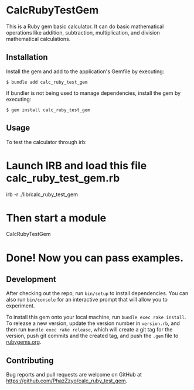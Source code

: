 # CalcRubyTestGem

This is a Ruby gem basic calculator. It can do basic mathematical operations like addition, subtraction, multiplication, and division mathematical calculations.

## Installation

Install the gem and add to the application's Gemfile by executing:

    $ bundle add calc_ruby_test_gem

If bundler is not being used to manage dependencies, install the gem by executing:

    $ gem install calc_ruby_test_gem

## Usage

To test the calculator through irb:
# Launch IRB and load this file calc_ruby_test_gem.rb
irb -r ./lib/calc_ruby_test_gem
# Then start a module
CalcRubyTestGem
# Done! Now you can pass examples.

## Development

After checking out the repo, run `bin/setup` to install dependencies. You can also run `bin/console` for an interactive prompt that will allow you to experiment.

To install this gem onto your local machine, run `bundle exec rake install`. To release a new version, update the version number in `version.rb`, and then run `bundle exec rake release`, which will create a git tag for the version, push git commits and the created tag, and push the `.gem` file to [rubygems.org](https://rubygems.org).

## Contributing

Bug reports and pull requests are welcome on GitHub at https://github.com/PhazZzyo/calc_ruby_test_gem.
